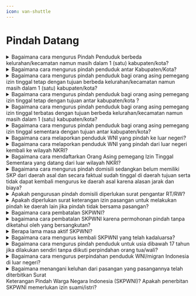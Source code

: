 ```yaml
---
icon: van-shuttle
---
```


# Pindah Datang

<details>

<summary>Bagaimana cara mengurus Pindah Penduduk berbeda kelurahan/kecamatan namun masih dalam 1 (satu) kabupaten/kota?</summary>

Berdasarkan ketentutan Pasal 25 ayat (3)&#x20;Peraturan Presiden 96 Tahun 2018 bahwa syarat&#x20;pengurusan pindah penduduk adalah Fotokopi Kartu&#x20;Keluarga, dengan tata caranya sebagai berikut:

**a.** WNI mengisi Formulir Pendaftaran Perpindahan&#x20;Penduduk (F-1.03);\
**b.** WNI melampirkan fotokopi KK;\
**c.** Dalam hal penduduk menumpang KK, menyewa&#x20;rumah, kontrak dan kost perlu menyerahkan surat&#x20;pernyataan tidak keberatan dari pemilik rumah;\
**d.** Apabila Kepala Keluarga dan seluruh anggota&#x20;keluarga pindah, maka Disdukcapil\
Kabupaten/Kota menerbitkan KK dengan nomor&#x20;KK tetap;\
**e.** Dalam hal Kepala Keluarga tidak pindah, maka&#x20;Disdukcapil Kabupaten/Kota menerbitkan KK&#x20;dengan nomor KK tetap;\
**f.** Dalam hal Kepala Keluarga pindah namun&#x20;anggota keluarga tidak pindah, maka Disdukcapil&#x20;menerbitkan KK dengan nomor KK baru;\
**g.** Dalam hal anggota keluarga yang tidak pindah&#x20;dan tidak memenuhi syarat menjadi Kepala\
Keluarga maka ditumpangkan ke Kartu Keluarga&#x20;lainnya dan diterbitkan Kartu Keluarga karena&#x20;menumpang;\
**h.** Disdukcapil menarik KTP-el dan/atau KIA bagi&#x20;penduduk yang pindah dan mengganti KTP-el&#x20;dan/atau KIA dengan alamat baru;&#x20;33\
**i.** Disdukcapil memusnahkan KTP-el dan/atau KIA&#x20;alamat lama; dan\
**j.** Disdukcapil menerbitkan KK bagi penduduk yang&#x20;pindah dengan alamat baru.

Catatan:\
a. Tidak perlu diterbitkan SKPWNI;\
b. Untuk pelayanan online/daring, persyaratan yang&#x20;discan/difoto untuk diunggah harus aslinya.

**Sumber rujukan:**

* Pasal 25 ayat (3) Peraturan Presiden Nomor 96  &#x20;Tahun 2018 tentang Persyaratan dan Tata Cara  &#x20;Pendaftaran Penduduk dan Pencatatan Sipil. ([link](https://peraturan.go.id/id/perpres-no-96-tahun-2018))
* Peraturan Menteri Dalam Negeri Nomor 109 Tahun  &#x20;2019 tentang Formulir dan Buku Yang Digunakan  &#x20;Dalam Administrasi Kependudukan. ([link](https://peraturan.go.id/id/permendagri-no-109-tahun-2019))
* Surat Edaran Dirjen Dukcapil Nomor  &#x20;470/13287/Dukcapil Tanggal 28 September 2021  &#x20;Tentang Jenis Layanan, Persyaratan dan  &#x20;Penjelasan Pendaftaran Penduduk dan Pencatatan.

{% hint style="success" %}
Dibuat:  23 Juni 2025 10:00 WIB | Perubahan terakhir: 23 Juni 2025 10:00 WIB
{% endhint %}

</details>



<details>

<summary>Bagaimana cara mengurus pindah penduduk antar Kabupaten/Kota?</summary>

Berdasarkan ketentutan Pasal 25 ayat (3)&#x20;Peraturan Presiden 96 Tahun 2018 bahwa syarat\
pengurusan pindah penduduk adalah Fotokopi Kartu&#x20;Keluarga. \
Penduduk mengurus penerbitan Surat&#x20;Keterangan Pindah WNI (SKPWNI) dari Disdukcapil&#x20;daerah asal selanjutnya SKPWNI diserahkan ke&#x20;Disdukcapil daerah tujuan untuk dilakukan penerbitan&#x20;KK dan KTP-el/KIA dengan alamat baru.

**Tata cara mengurus SKPWNI dari daerah asal:**\
a. WNI mengisi Formulir Pendaftaran Perpindahan&#x20;Penduduk (F-1.03);\
b. WNI melampirkan fotokopi KK;\
c. Dinas menerbitkan KK dengan nomor KK tetap&#x20;apabila Kepala Keluarga tidak pindah;\
d. Dinas menerbitkan KK dengan nomor KK baru&#x20;apabila Kepala Keluarga pindah namun \
anggota&#x20;keluarga tidak pindah;\
e. Dalam hal seluruh anggota keluarga masih&#x20;berusia di bawah 17 tahun tidak pindah, maka\
diperlukan kepala keluarga yang telah dewasa.&#x20;Solusinya adalah ada Saudara yang bersedia&#x20;pindah menjadi Kepala Keluarga di dalam&#x20;Keluarga ini atau anak-anak dimaksud dititipkan\
pada Kartu Keluarga saudaranya yang terdekat&#x20;dengan membuat surat pernyataan bersedia\
menjadi wali;\
f. Disdukcapil menerbitkan SKPWNI bagi penduduk&#x20;yang pindah; dan\
g. Disdukcapil tidak menarik KTPel dan/atau KIA&#x20;penduduk yang pindah, karena KTPel dan/atau&#x20;KIA ditarik di daerah tujuan.

**Catatan:**\
Untuk pelayanan online/Daring, persyaratan yang&#x20;discan/difoto untuk diunggah harus aslinya.

**Tata cara ketika telah berada di daerah tujuan:**

a. WNI menyerahkan **SKPWNI** di Disdukcapil&#x20;Tujuan;\
b. Dalam hal WNI menumpang KK, menyewa rumah,&#x20;kontrak dan kost perlu menyerahkan surat&#x20;pernyataan tidak keberatan dari pemilik rumah di&#x20;tempat layanan tujuan;\
c. WNI menyerahkan KTPel dan/atau KIA alamat&#x20;lama untuk diterbitkan KTP-el dan/atau KIA\
dengan alamat baru; dan\
d. Dalam hal WNI secara faktual sudah berada di&#x20;daerah tujuan dan belum mempunyai SKP\
maka Disdukcapil tujuan membantu komunikasi&#x20;melalui media elektronik untuk pengurusan SKP&#x20;dengan Disdukcapil daerah asal dilengkapi&#x20;dengan:

1. WNI mengisi Formulir Pendaftaran   &#x20;Perpindahan Penduduk (F-1.03);
2. WNI melampirkan fotokopi KK;
3. Dalam hal WNI tidak dapat melampirkan KK,   &#x20;maka WNI dapat mengisi Formulir   \
   Pendaftaran Perpindahan Penduduk (F-1.03)   &#x20;secara lengkap dengan meminta informasi   \
   NIK dan Nomor KK ke Disdukcapil daerah   &#x20;tujuan. Disdukcapil daerah tujuan melakukan   \
   pencarian data melalui SIAK Konsolidasi   &#x20;untuk mengetahui NIK dan Nomor KK;
4. Dinas daerah tujuan membuat surat   &#x20;permohonan kepada Disdukcapil daerah asal   \
   agar melakukan penerbitan SKPWNI.   &#x20;Permohonan ini dengan melampirkan Formulir   \
   Pendaftaran Perpindahan Penduduk (F-1.03).

e. Disdukcapil menerbitkan KTP-el dan/atau KIA&#x20;dengan alamat baru.\
f. Disdukcapil memusnahkan KTP-el dan/atau KIA&#x20;alamat lama.

**Sumber rujukan:**

* Pasal 25 ayat (3) Peraturan Presiden Nomor 96  Tahun 2018 tentang Persyaratan dan Tata Cara  &#x20;Pendaftaran Penduduk dan Pencatatan Sipil. ([link](https://peraturan.go.id/id/permendagri-no-108-tahun-2019))
* Pasal 31 Peraturan Menteri Dalam Negeri Nomor  &#x20;108 Tahun 2019 Persyaratan dan Tata Cara  &#x20;Pendaftaran Penduduk dan Pencatatan Sipil. ([link](https://peraturan.go.id/id/permendagri-no-108-tahun-2019))
* Peraturan Menteri Dalam Negeri Nomor 109 Tahun  &#x20;2019 tentang Formulir dan Buku Yang Digunakan  &#x20;Dalam Administrasi Kependudukan. ([link](https://peraturan.go.id/id/permendagri-no-109-tahun-2019))
* Surat Edaran Dirjen Dukcapil No.  &#x20;470/13287/Dukcapil Tanggal 28 September 2021  \
  Tentang Jenis Layanan, Persyaratan dan  &#x20;Penjelasan Pendaftaran Penduduk dan Pencatatan sipil

{% hint style="success" %}
Dibuat:  23 Juni 2025 10:00 WIB | Perubahan terakhir: 23 Juni 2025 10:00 WIB
{% endhint %}

</details>



<details>

<summary>Bagaimana cara mengurus pindah penduduk bagi orang asing pemegang izin tinggal tetap dengan tujuan berbeda kelurahan/kecamatan namun masih dalam 1 (satu) kabupaten/kota?</summary>

Berdasarkan ketentutan Pasal 27 ayat (2) Peraturan Presiden Nomor 96 Tahun 2018 bahwa syarat pengurusan pindah penduduk orang asing pemegang izin tinggal tetap adalah: \
a. Fotokopi Kartu Keluarga; \
b. Fotokopi KTP-el; \
c. Fotokopi Dokumen Perjalanan; dan \
d. Fotokopi kartu izin tinggal tetap.&#x20;

Tata cara: \
a. OA mengisi Formulir Pendaftaran Perpindahan Penduduk (F-1.03); 37 \
b. OA melampirkan fotokopi KK, KTP-el, Dokumen Perjalanan dan kartu izin tinggal tetap; \
c. Dalam hal OA menumpang KK, menyewa rumah, kontrak dan kost perlu menyerahkan surat pernyataan tidak keberatan dari pemilik rumah; \
d. Disdukcapil menarik KTP-el dan/atau KIA bagi OA yang pindah dan mengganti KTP-el dan/atau KIA dengan alamat baru; \
e. Disdukcapil memusnahkan KTP-el dan/atau KIA alamat lama; dan \
f. Disdukcapil menerbitkan KK bagi OA yang pindah dengan alamat baru.&#x20;

Catatan: \
a. Tidak perlu diterbitkan SKP; \
b. Untuk pelayanan online/daring, persyaratan yang discan/difoto untuk diunggah harus aslinya.&#x20;

**Sumber rujukan:**

* Pasal 27 ayat (2) Peraturan Presiden Nomor 96 Tahun 2018 tentang Persyaratan dan Tata Cara Pendaftaran Penduduk dan Pencatatan Sipil. ([link](https://peraturan.go.id/id/perpres-no-96-tahun-2018))
* Peraturan Menteri Dalam Negeri Nomor 109 Tahun 2019 tentang Formulir dan Buku Yang Digunakan Dalam Administrasi Kependudukan.([link](https://peraturan.go.id/id/permendagri-no-109-tahun-2019))
* Surat Dirjen Dukcapil yang ditujukan kepada Kepala Dinas Dukcapil di Seluruh Indonesia Nomor 470/13287/Dukcapil tanggal 28 September 2021 hal Jenis Layanan, Persyaratan dan Penjelasan Pendaftaran Penduduk dan Pencatatan Sipil.

</details>



<details>

<summary>Bagaimana cara mengurus pindah penduduk bagi orang asing pemegang izin tinggal tetap dengan tujuan antar kabupaten/kota ?</summary>

Berdasarkan ketentutan Pasal 27 ayat (2) Peraturan Presiden Nomor 96 Tahun 2018 bahwa syarat pengurusan pindah penduduk orang asing pemegang izin tinggal tetap adalah: \
a. Fotokopi Kartu Keluarga; \
b. Fotokopi KTP-el; \
c. Fotokopi Dokumen Perjalanan; dan \
d. Fotokopi kartu izin tinggal tetap.&#x20;

Orang Asing mengurus penerbitan Surat Keterangan Pindah (SKP) dari Disdukcapil daerah asal selanjutnya SKP diserahkan ke Disdukcapil daerah tujuan untuk dilakukan penerbitan KK dan KTP-el/KIA yang baru.&#x20;

Tata cara mengurus SKP dari daerah asal: \
a. OA mengisi Formulir Pendaftaran Perpindahan Penduduk (F-1.03); \
b. OA melampirkan fotokopi KK, KTP-el, Dokumen Perjalanan dan KITAP; \
c. Disdukcapil menerbitkan SKP bagi OA yang pindah; dan \
d. Disdukcapil tidak menarik KTP-el dan/atau KIA OA yang pindah, karena KTP-el dan/atau KIA ditarik di daerah tujuan.&#x20;

Tata cara mengurus pindah di daerah tujuan: \
a. OA menyerahkan SKP di Disdukcapil tujuan; \
b. Dalam hal OA menumpang KK, menyewa rumah, kontrak dan kost perlu menyerahkan surat pernyataan tidak keberatan dari pemilik rumah di tempat layanan tujuan; \
c. OA menyerahkan KTP-el dan/atau KIA alamat lama untuk diterbitkan KTP-el dan/atau KIA dengan alamat baru; dan \
d. Disdukcapil memusnahkan KTP-el dan/atau KIA alamat lama.&#x20;

**Sumber rujukan:**

* Pasal 27 ayat (2) Peraturan Presiden Nomor 96 Tahun 2018 tentang Persyaratan dan Tata Cara Pendaftaran Penduduk dan Pencatatan Sipil.([link](https://peraturan.go.id/id/perpres-no-96-tahun-2018))
* Peraturan Menteri Dalam Negeri Nomor 109 Tahun 2019 tentang Formulir dan Buku Yang Digunakan Dalam Administrasi Kependudukan.([link](https://peraturan.go.id/id/permendagri-no-109-tahun-2019))
* Surat Dirjen Dukcapil yang ditujukan kepada Kepala Dinas Dukcapil di Seluruh Indonesia Nomor 470/13287/Dukcapil tanggal 28 September 2021 hal Jenis Layanan, Persyaratan dan Penjelasan Pendaftaran Penduduk dan Pencatatan Sipil

</details>



<details>

<summary>Bagaimana cara mengurus pindah penduduk bagi orang asing pemegang izin tinggal terbatas dengan tujuan berbeda kelurahan/kecamatan namun masih dalam 1 (satu) kabupaten/kota?</summary>

Berdasarkan ketentutan Pasal 27 ayat (3)&#x20;Peraturan Presiden Nomor 96 Tahun 2018 bahwa\
syarat pengurusan pindah penduduk orang asing&#x20;pemegang izin tinggal sementara adalah:\
a. Fotokopi surat keterangan tempat tinggal;\
b. Fotokopi Dokumen Perjalanan; dan\
c. Fotokopi kartu izin tinggal terbatas.\
\
Tata cara:\
a. OA mengisi F-1.03;\
b. OA melampirkan fotokopi SKTT, Dokumen&#x20;Perjalanan dan KITAS;\
c. Dalam hal OA menumpang KK, menyewa rumah,&#x20;kontrak dan kost perlu menyerahkan surat\
pernyataan tidak keberatan dari pemilik rumah;&#x20;                                                                                   d. Disdukcapil menarik SKTT bagi OA yang pindah&#x20;dan mengganti SKTT dengan alamat baru; dan\
e. Disdukcapil menerbitkan SKTT bagi OA yang&#x20;pindah dengan alamat baru.

Catatan:\
Tidak perlu diterbitkan SKP.

**Sumber rujukan:**

* Pasal 27 ayat (3) Peraturan Presiden Nomor 96  &#x20;Tahun 2018 tentang Persyaratan dan Tata Cara  &#x20;Pendaftaran Penduduk dan Pencatatan Sipil.([link](https://peraturan.go.id/id/perpres-no-96-tahun-2018))
* Peraturan Menteri Dalam Negeri Nomor 109 Tahun  &#x20;2019 tentang Formulir dan Buku Yang Digunakan  &#x20;Dalam Administrasi Kependudukan.([link](https://peraturan.go.id/id/permendagri-no-109-tahun-2019))
* Surat Edaran Dirjen Dukcapil Nomor  &#x20;470/13287/Dukcapil Tanggal 28 September 2021  \
  Tentang Jenis Layanan, Persyaratan dan  &#x20;Penjelasan Pendaftaran Penduduk dan Pencatatan  &#x20;Sipil.

{% hint style="success" %}
Dibuat:  23 Juni 2025 10:00 WIB | Perubahan terakhir: 23 Juni 2025 10:00 WIB
{% endhint %}

</details>



<details>

<summary>Bagaimana cara mengurus pindah penduduk bagi orang asing pemegang izin tinggal sementara dengan tujuan antar kabupaten/kota?</summary>

Berdasarkan ketentutan Pasal 27 ayat (3)&#x20;Peraturan Presiden Nomor 96 Tahun 2018 bahwa&#x20;syarat pengurusan pindah penduduk orang asing&#x20;pemegang izin tinggal sementara adalah:\
a. Fotokopi surat keterangan tempat tinggal;\
b. Fotokopi Dokumen Perjalanan; dan\
c. Fotokopi kartu izin tinggal terbatas.

Orang asing mengurus penerbitan Surat&#x20;Keterangan Pindah (SKP) dari Disdukcapil daerah asal&#x20;selanjutnya SKP diserahkan ke Disdukcapil daerah&#x20;tujuan untuk dilakukan penerbitan SKTT yang baru.&#x20;

Tata cara mengurus SKP dari daerah asal:\
a. OA mengisi Formulir Pendaftaran Perpindahan&#x20;Penduduk (F-1.03);\
b. OA melampirkan fotokopi SKTT, Dokumen&#x20;Perjalanan dan KITAS (ditambah);\
c. Disdukcapil menerbitkan SKP bagi OA yang&#x20;pindah; dan\
d. Disdukcapil tidak menarik SKTT OA yang pindah,&#x20;karena SKTT ditarik di daerah tujuan.

Tata cara mengurus pindah di daerah tujuan:\
a. OA menyerahkan SKP di Disdukcapi Tujuan\
b. Dalam hal OA menempati rumah orang lain,&#x20;kontrak dan kost perlu menyerahkan surat\
pernyataan tidak keberatan dari pemilik rumah.&#x20;                                                                                   c. OA menyerahkan SKTT alamat lama untuk&#x20;diterbitkan SKTT dengan alamat baru\
\
**Sumber rujukan:**

* Pasal 27 ayat (3) Peraturan Presiden Nomor 96  &#x20;Tahun 2018 tentang Persyaratan dan Tata Cara  &#x20;Pendaftaran Penduduk dan Pencatatan Sipil. ([link](https://peraturan.go.id/id/perpres-no-96-tahun-2018))
* Peraturan Menteri Dalam Negeri Nomor 109 Tahun  &#x20;2019 tentang Formulir Dan Buku Yang Digunakan  &#x20;Dalam Administrasi Kependudukan.([link](https://peraturan.go.id/id/permendagri-no-109-tahun-2019))
* Surat Dirjen Dukcapil yang ditujukan kepada Kepala  &#x20;Dinas Dukcapil di Seluruh Indonesia Nomor  &#x20;470/13287/Dukcapil tanggal 28 September 2021 hal  &#x20;Jenis Layanan, Persyaratan dan Penjelasan  &#x20;Pendaftaran Penduduk dan Pencatatan Sipil.

{% hint style="success" %}
Dibuat:  23 Juni 2025 10:00 WIB | Perubahan terakhir: 23 Juni 2025 10:00 WIB
{% endhint %}

</details>



<details>

<summary>Bagaimana cara melaporkan penduduk WNI yang pindah ke luar negeri?</summary>

Berdasarkan ketentutan Pasal 28 ayat (2)&#x20;Peraturan Presiden Nomor 96 Tahun 2018 bahwa&#x20;syarat pengurusan pindah WNI ke luar negeri adalah&#x20;Kartu Keluarga dan KTP-el, dengan tata cara sebagai&#x20;berikut:\
a. WNI mengisi Formulir Pendaftaran Perpindahan&#x20;Penduduk (F-1.03);\
b. WNI menyerahkan KK, KTP-el dan/atau KIA&#x20;kepada Disdukcapi;\
c. Disdukcapi menyerahkan SKPLN;\
d. Disdukcapi mengganti KK dan menerbitkan KK&#x20;dengan nomor KK tetap apabila Kepala Keluarga&#x20;tidak pindah;\
e. Disdukcapi menerbitkan KK dengan nomor KK&#x20;baru apabila Kepala Keluarga pindah namun&#x20;anggota keluarga tidak pindah; dan\
f. Dalam hal seluruh anggota keluarga masih berusia&#x20;di bawah 17 tahun tidak pindah, maka diperlukan&#x20;kepala keluarga yang telah dewasa. Solusinya&#x20;adalah ada Saudara yang bersedia pindah menjadi&#x20;Kepala Keluarga di dalam Keluarga ini atau anak-anak dimaksud dititipkan pada Kartu Keluarga&#x20;Saudaranya yang terdekat dengan membuat surat&#x20;pernyataan bersedia menjadi wali.

Catatan:&#x20;WNI yang telah pindah dan berstatus menetap di luar&#x20;negeri wajib melaporkan kepada Perwakilan Republik&#x20;Indonesia paling lambat 30 hari sejak kedatangannya\
sesuai Pasal 18 ayat (3) UU 23/2006.

**Sumber rujukan:**

* Pasal 18 ayat (3) Undang-Undang Nomor 23 Tahun  &#x20;2006 tentang Administrasi Kependudukan. ([link](https://peraturan.go.id/id/uu-no-23-tahun-2006))
* Pasal 28 ayat (2) Peraturan Presiden Nomor 96  &#x20;Tahun 2018 tentang Persyaratan dan Tata Cara  &#x20;Pendaftaran Penduduk dan Pencatatan Sipil.([link](https://peraturan.go.id/id/perpres-no-96-tahun-2018))
* Peraturan Menteri Dalam Negeri Nomor 109 Tahun  &#x20;2019 tentang Formulir dan Buku Yang Digunakan  &#x20;Dalam Administrasi Kependudukan. ([link](https://peraturan.go.id/id/permendagri-no-109-tahun-2019))
* Surat Edaran Dirjen Dukcapil No.  &#x20;470/13287/Dukcapil Tanggal 28 September 2021  \
  Tentang Jenis Layanan, Persyaratan dan  &#x20;Penjelasan Pendaftaran Penduduk dan Pencatatan  &#x20;Sipil.

{% hint style="success" %}
Dibuat:  23 Juni 2025 10:00 WIB | Perubahan terakhir: 23 Juni 2025 10:00 WIB
{% endhint %}

</details>



<details>

<summary>Bagaimana cara melaporkan penduduk WNI yang pindah dari luar negeri kembali ke wilayah NKRI?</summary>

Berdasarkan ketentutan Pasal 28 ayat (4)&#x20;Peraturan Presiden Nomor 96 Tahun 2018 bahwa&#x20;syarat pengurusan pindah WNI dari luar negeri adalah&#x20;Fotokopi Dokumen Perjalanan Republik Indonesia&#x20;dan SKPLN dari Disdukcapi atau SKP dari&#x20;perwakilan RI.

Tata cara:\
a. WNI mengisi Formulir Pendaftaran Perpindahan&#x20;Penduduk (F-1.03);\
b. WNI menyerahkan fotokopi Dokumen Perjalanan&#x20;RI/SPLP;\
c. WNI menyerahkan SKPLN dari Disdukcapi (yang&#x20;pernah diterbitkan) atau SKP dari Perwakilan RI&#x20;atau SPNIK atau surat pernyataan; dan\
d. Disdukcapi menerbitkan/mengaktifkan KK, KTP-el&#x20;dan KIA sesuai alamat di dalam wilayah NKRI.

Catatan:\
WNI yang datang dari luar negeri wajib melaporkan&#x20;kedatangannya kepada Instansi Pelaksana paling&#x20;lambat 14 hari sejak tanggal kedatangan sesuai Pasal&#x20;19 ayat (1) UU Nomor 23 Tahun 2006.

**Sumber rujukan:**

* Pasal 19 ayat (1) Undang-Undang Nomor 23 Tahun  &#x20;2006 tentang Administrasi Kependudukan. ([link](https://peraturan.go.id/id/uu-no-23-tahun-2006))
* Pasal 28 ayat (4) Peraturan Presiden Nomor 96  &#x20;Tahun 2018 tentang Persyaratan dan Tata Cara  &#x20;Pendaftaran Penduduk dan Pencatatan Sipil. ([link](https://peraturan.go.id/id/perpres-no-96-tahun-2018))
* Peraturan Menteri Dalam Negeri Nomor 109 Tahun  &#x20;2019 tentang Formulir dan Buku Yang Digunakan  &#x20;Dalam Administrasi Kependudukan. ([link](https://peraturan.go.id/id/permendagri-no-109-tahun-2019))
* Surat Edaran Dirjen Dukcapil No.  &#x20;470/13287/Dukcapil Tanggal 28 September 2021  \
  Tentang Jenis Layanan, Persyaratan dan  &#x20;Penjelasan Pendaftaran Penduduk dan Pencatatan  &#x20;Sipil.

{% hint style="success" %}
Dibuat:  23 Juni 2025 10:00 WIB | Perubahan terakhir: 23 Juni 2025 10:00 WIB
{% endhint %}

</details>



<details>

<summary>Bagaimana cara mendaftarkan Orang Asing pemegang Izin Tinggal Sementara yang datang dari luar wilayah NKRI?</summary>

Berdasarkan ketentutan Pasal 28 ayat (5)&#x20;Peraturan Presiden Nomor 96 Tahun 2018 bahwa&#x20;syarat pengurusan pindah WNI dari luar negeri adalah&#x20;Fotokopi Dokumen Perjalanan dan Fotokopi Kartu&#x20;Izin Tinggal Terbatas

Tata cara:\
a. OA mengisi Formulir Pendaftaran Perpindahan&#x20;Penduduk (F-1.03);\
b. OA menyerahkan fotokopi Dokumen Perjalanan&#x20;dan kartu izin tinggal terbatas;\
c. Dalam hal OA menumpang KK, menyewa rumah,&#x20;kontrak dan kost perlu menyerahkan surat&#x20;pernyataan tidak keberatan dari pemilik rumah; dan\
d. Disdukcapil menerbitkan Surat Keterangan&#x20;Tempat Tinggal dengan masa berlaku sesuai izin&#x20;tinggal terbatas.

Catatan:\
OA wajib melaporkan kepada Instansi Pelaksana&#x20;paling lambat 14 (empat belas) hari sejak diterbitkan&#x20;ITAS sebagai dasar penerbitan SKTT sesuai Pasal 20&#x20;ayat (1) UU 23/2006.

**Sumber rujukan:**

* Pasal 20 ayat (1) Undang-undang Nomor 23 Tahun  &#x20;2006 tentang Administrasi Kependudukan. ([link](https://peraturan.go.id/id/uu-no-23-tahun-2006))
* Pasal 28 ayat (5) Peraturan Presiden Nomor 96  &#x20;Tahun 2018 tentang Persyaratan dan Tata Cara  &#x20;Pendaftaran Penduduk dan Pencatatan Sipil.([link](https://peraturan.go.id/id/perpres-no-96-tahun-2018))
* Peraturan Menteri Dalam Negeri Nomor 109 Tahun  &#x20;2019 tentang Formulir dan Buku Yang Digunakan  &#x20;Dalam Administrasi Kependudukan. ([link](https://peraturan.go.id/id/permendagri-no-109-tahun-2019))
* Surat Edaran Dirjen Dukcapil Nomor  &#x20;470/13287/Dukcapil Tanggal 28 September 2021  \
  Tentang Jenis Layanan, Persyaratan dan  &#x20;Penjelasan Pendaftaran Penduduk dan Pencatatan  &#x20;Sipil.

{% hint style="success" %}
Dibuat:  23 Juni 2025 10:00 WIB | Perubahan terakhir: 23 Juni 2025 10:00 WIB
{% endhint %}

</details>



<details>

<summary>Bagaimana cara mengurus pindah domisili sedangkan belum memiliki SKP dari daerah asal dan secara faktual sudah tinggal di daerah tujuan serta tidak dapat kembali mengurus ke daerah asal karena alasan jarak dan biaya?</summary>

Jika secara faktual penduduk telah tinggal di&#x20;daerah tujuan dan belum mengurus SKPWNI karena&#x20;terkendala seperti karena jarak jauh dan biaya yang&#x20;mahal maka pengurusan SKPWNI dapat dibantu oleh&#x20;Disdukcapil daerah tujuan sesuai amanat Pasal 31&#x20;Peraturan Menteri Dalam Negeri 108 Tahun 2019,&#x20;“Dalam hal Penduduk secara faktual telah berdomisili&#x20;di Kabupaten/Kota daerah tujuan, Disdukcapil&#x20;Kaupaten/Kota atau UPT Disdukcapil Kabupaten/Kota&#x20;daerah tujuan membantu komunikasi pengurusan SKP&#x20;melalui surat elektronik atau media elektronik lainnya&#x20;ke Disdukcapil Kabupaten/Kota daerah asal guna&#x20;mendapatkan SKP”.

**Sumber rujukan:**

* Pasal 31 Peraturan Menteri Dalam Negeri Nomor 108  &#x20;Tahun 2019 Persyaratan dan Tata Cara Pendaftaran  &#x20;Penduduk dan Pencatatan Sipil. ([link](https://peraturan.go.id/id/permendagri-no-108-tahun-2019))

{% hint style="success" %}
Dibuat:  23 Juni 2025 10:00 WIB | Perubahan terakhir: 23 Juni 2025 10:00 WIB
{% endhint %}

</details>



<details>

<summary>Apakah pengurusan pindah domisili diperlukan surat pengantar RT/RW?</summary>

Proses penerbitan SKPWNI telah diatur pada Peraturan Presiden Nomor 96 Tahun 2018 dan Peraturan Menteri Dalam Negeri Nomor 108 Tahun 2019 bahwa pengurusan SKPWNI sudah tidak diperlukan lagi pengantar RT/RW maupun kelurahan.&#x20;

**Sumber rujukan:**

* Pasal 25 ayat (3) Peraturan Presiden Nomor 96 Tahun 2018 tentang Persyaratan dan Tata Cara Pendaftaran Penduduk dan Pencatatan Sipil. ([link](https://peraturan.go.id/id/perpres-no-96-tahun-2018))
* Pasal 28 ayat (1) Peraturan Menteri Dalam Negeri 47 Nomor 108 Tahun 2019 Persyaratan dan Tata Cara Pendaftaran Penduduk dan Pencatatan Sipil.([link](https://peraturan.go.id/id/permendagri-no-108-tahun-2019))
* Surat Edaran Dirjen Dukcapil Nomor 471.12/18749/Dukcapil tanggal 10 Oktober 2018 tentang Pindah Datang Penduduk.

</details>



<details>

<summary>Apakah diperlukan surat keterangan izin pasangan untuk melakukan pindah ke daerah lain jika pindah tidak bersama pasangan?</summary>

Proses penerbitan SKPWNI sebagaimana diatur&#x20;pada Peraturan Presiden 96 Tahun 2018 dan&#x20;Permendagri 108 Tahun 2019 bahwa pengurusan&#x20;SKPWNI hanya mensyaratkan fotokopi Kartu Keluarga&#x20;dan tidak tercantum syarat surat keterangan izin&#x20;pasangan.\
\
**Sumber rujukan:**

* Pasal 25 ayat (3) Peraturan Presiden Nomor 96  &#x20;Tahun 2018 tentang Persyaratan dan Tata Cara  &#x20;Pendaftaran Penduduk dan Pencatatan Sipil. ([link](https://peraturan.go.id/id/perpres-no-96-tahun-2018))
* Pasal 28 ayat (1) Peraturan Menteri Dalam Negeri  &#x20;Nomor 108 Tahun 2019 Persyaratan dan Tata Cara  &#x20;Pendaftaran Penduduk dan Pencatatan Sipil. ([link](https://peraturan.go.id/id/permendagri-no-108-tahun-2019))

{% hint style="success" %}
Dibuat:  23 Juni 2025 10:00 WIB | Perubahan terakhir: 23 Juni 2025 10:00 WIB
{% endhint %}

</details>



<details>

<summary>Bagaimana cara pembatalan SKPWNI?</summary>

Sesuai pasal 38 Peraturan Menteri Dalam&#x20;Negeri Nomor 108 Tahun 2019 bahwa pembatalan&#x20;SKWNI dapat dilakukan dengan membawa KK, KTPel, KIA dan SKPWNI ke Disdukcapil tempat penerbitan&#x20;SKPWNI untuk dilakukan pembatalan dokumen&#x20;pendaftaran penduduk dalam hal ini SKPWNI&#x20;berdasarkan berita acara.

**Sumber rujukan:**

* Pasal 38 Peraturan Menteri Dalam Negeri Nomor  &#x20;108 Tahun 2019 Persyaratan dan Tata Cara  &#x20;Pendaftaran Penduduk dan Pencatatan Sipil. ([link](https://peraturan.go.id/id/permendagri-no-108-tahun-2019))
* Sumber data: Pelaporan masalah pada lapor.go.id.

{% hint style="success" %}
Dibuat:  23 Juni 2025 10:00 WIB | Perubahan terakhir: 23 Juni 2025 10:00 WIB
{% endhint %}

</details>



<details>

<summary>bagaimana cara pembatalan SKPWNI karena permohonan pindah tanpa diketahui oleh yang bersangkutan?</summary>

Proses pembatalan SKPWNI karena kesalahan proses penyalahgunaan dapat dilakukan di Disdukcapil yang menerbitkan SKPWNI dengan menerapkan asas contrarius actus dengan membawa dokumen pendukung.&#x20;

**Sumber rujukan:**

* Pasal 38 Peraturan Menteri Dalam Negeri Nomor 108 Tahun 2019 Persyaratan dan Tata Cara Pendaftaran Penduduk dan Pencatatan Sipil.([link](https://peraturan.go.id/id/permendagri-no-108-tahun-2019))
* Sumber data: Pelaporan masalah pada lapor.go.id.

</details>



<details>

<summary>Berapa lama masa aktif SKPWNI?</summary>

Sesuai Pasal 30 ayat (2) Peraturan Presiden Nomor 96 Tahun 2019 masa berlaku Surat Keterangan Pindah Warga Negara Indonesia (SKPWNI) adalah 100 hari.&#x20;

**Sumber rujukan:**

* Pasal 30 ayat (2) Peraturan Menteri Dalam Negeri Nomor 108 Tahun 2019 Persyaratan dan Tata Cara Pendaftaran Penduduk dan Pencatatan Sipil. ([link](https://peraturan.go.id/id/permendagri-no-108-tahun-2019))
* Sumber data: Pelaporan masalah pada lapor.go.id

</details>



<details>

<summary>Bagaimana cara mengurus kembali SKPWNI yang telah kadaluarsa?</summary>

Jika SKPWNI telah kadaluarsa maka dapat diurus kembali ke Disdukcapil daerah asal untuk menerbitkannya kembali. Jika domisli sudah terlanjut menetap di daerah tujuan maka dapat meminta bantuan ke Disdukcapil Kabupaten/Kota tujuan untuk mengkomunikasikan dengan Disdukcapil Kabupaten/Kota asal agar diterbitkan SKPWNI baru dari Disdukcapil Kabupaten/Kota asal.&#x20;

**Sumber rujukan:**

* Pasal 30 ayat (5) dan Pasal 31 Peraturan Menteri Dalam Negeri Nomor 108 Tahun 2019 Persyaratan dan Tata Cara Pendaftaran Penduduk dan Pencatatan Sipil.(p[link](https://peraturan.go.id/id/permendagri-no-108-tahun-2019))
* Sumber data: Pelaporan masalah pada lapor.go.id

</details>



<details>

<summary>Bagaimana cara mengurus pindah penduduk untuk usia dibawah 17 tahun jika dilakukan sendiri tanpa diikuti perpindahan orang tua/wali?</summary>

Berdasarkan Pasal 12 Peraturan Menteri Dalam Negeri Nomor 108 Tahun 2019 bahwa perpindahan penduduk untuk usia dibawah 17 tahun dapat dilakukan dengan melampirkan syarat lainnya yaitu surat kuasa pengasuhan anak dari orang tua/wali serta surat pernyataan bersedia menerima sebagai anggota keluarga dari kepala keluarga KK yang ditumpangi.

**Sumber rujukan:**

* Pasal 12 Peraturan Menteri Dalam Negeri Nomor 108 Tahun 2019 Persyaratan dan Tata Cara Pendaftaran Penduduk dan Pencatatan Sipil. ([link](https://peraturan.go.id/id/permendagri-no-108-tahun-2019))
* Sumber data: Pelaporan masalah pada lapor.go.id

</details>



<details>

<summary>Bagaimana cara mengurus perpindahan penduduk WNI/migran Indonesia di luar negeri?</summary>

Sesuai pasal 34 Peraturan Menteri Dalam Negeri Nomor 108 Tahun 2019 bahwa pendaftaran perpindahan WNI yang tinggal di luar negeri pindah ke negara lainnya dilakukan di Perwakilan Republik Indonesia untuk diterbitkan SKP. SKP tersebut kemudian diserahkan dan dilaporkan ke Kantor Perwakilan Republik Indonesia tujuan.&#x20;

**Sumber rujukan:**

* Pasal 34 dan 35 Peraturan Menteri Dalam Negeri Nomor 108 Tahun 2019 Persyaratan dan Tata Cara Pendaftaran Penduduk dan Pencatatan Sipil. ([link](https://peraturan.go.id/id/permendagri-no-108-tahun-2019))
* Sumber data: Pelaporan masalah pada lapor.go.id

</details>



<details>

<summary>Bagaimana menangani keluhan dari pasangan yang pasangannya telah diterbitkan Surat<br>Keterangan Pindah Warga Negara Indonesia (SKPWNI)? Apakah penerbitan SKPWNI memerlukan izin suami/istri?</summary>

Penerbitan Surat Keterangan Perempuan Warga&#x20;Negara Indonesia (SKPWNI) tidak memerlukan izin&#x20;suami/istri. Ini berarti bahwa seorang dapat&#x20;mengajukan permohonan dan menerima SKPWNI&#x20;tanpa persetujuan suami atau istri.

**Sumber rujukan:**\
Rapat Koordinasi Nasional Kependudukan dan&#x20;Pencatatan Sipil Tahun 2024, Batam, 27 s.d. 29&#x20;Februari 2024.

</details>
